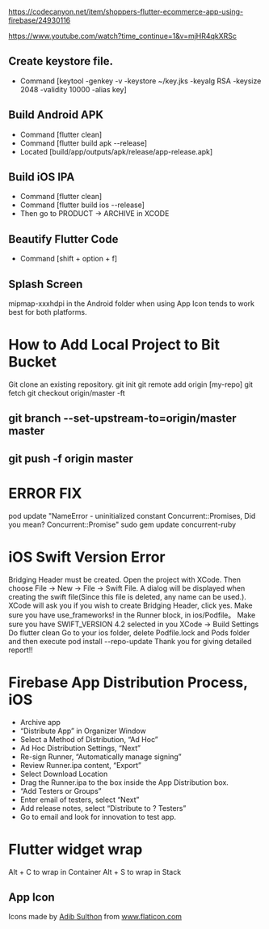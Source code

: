 https://codecanyon.net/item/shoppers-flutter-ecommerce-app-using-firebase/24930116

https://www.youtube.com/watch?time_continue=1&v=mjHR4qkXRSc

## Create keystore file.
- Command [keytool -genkey -v -keystore ~/key.jks -keyalg RSA -keysize 2048 -validity 10000 -alias key]

## Build Android APK
- Command [flutter clean]
- Command [flutter build apk --release]
- Located [build/app/outputs/apk/release/app-release.apk]

## Build iOS IPA
- Command [flutter clean]
- Command [flutter build ios --release]
- Then go to PRODUCT -> ARCHIVE in XCODE

## Beautify Flutter Code
- Command [shift + option + f]

## Splash Screen
mipmap-xxxhdpi in the Android folder when using App Icon tends to work best for both platforms.

# How to Add Local Project to Bit Bucket
Git clone an existing repository.
git init
git remote add origin [my-repo]
git fetch
git checkout origin/master -ft
## git branch --set-upstream-to=origin/master master
## git push -f origin master

# ERROR FIX
pod update
"NameError - uninitialized constant Concurrent::Promises, Did you mean?  Concurrent::Promise"
sudo gem update concurrent-ruby

# iOS Swift Version Error
Bridging Header must be created.
Open the project with XCode. Then choose File -> New -> File -> Swift File.
A dialog will be displayed when creating the swift file(Since this file is deleted, any name can be used.). XCode will ask you if you wish to create Bridging Header, click yes.
Make sure you have use_frameworks! in the Runner block, in ios/Podfile。
Make sure you have SWIFT_VERSION 4.2 selected in you XCode -> Build Settings
Do flutter clean
Go to your ios folder, delete Podfile.lock and Pods folder and then execute pod install --repo-update
Thank you for giving detailed report!!

# Firebase App Distribution Process, iOS
- Archive app
- “Distribute App” in Organizer Window
- Select a Method of Distribution, “Ad Hoc”
- Ad Hoc Distribution Settings, “Next”
- Re-sign Runner, “Automatically manage signing”
- Review Runner.ipa content, “Export”
- Select Download Location
- Drag the Runner.ipa to the box inside the App Distribution box.
- “Add Testers or Groups”
- Enter email of testers, select “Next”
- Add release notes, select “Distribute to ? Testers”
- Go to email and look for innovation to test app.

# Flutter widget wrap
Alt + C to wrap in Container
Alt + S to wrap in Stack

## App Icon
<div>Icons made by <a href="https://www.flaticon.com/authors/adib-sulthon" title="Adib Sulthon">Adib Sulthon</a> from <a href="https://www.flaticon.com/" title="Flaticon">www.flaticon.com</a></div>